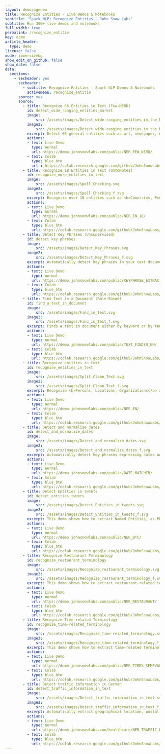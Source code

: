```yaml
---
layout: demopagenew
title: Recognize Entities - Live Demos & Notebooks
seotitle: 'Spark NLP: Recognize Entities - John Snow Labs'
subtitle: Run 300+ live demos and notebooks
full_width: true
permalink: /recognize_entitie
key: demo
article_header:
  type: demo
license: false
mode: immersivebg
show_edit_on_github: false
show_date: false
data:
  sections:  
    - secheader: yes
      secheader:
        - subtitle: Recognize Entities - Spark NLP Demos & Notebooks
          activemenu: recognize_entitie
      source: yes
      source: 
        - title: Recognize 66 Entities in Text (Few-NERD)
          id: detect_wide_ranging_entities_market
          image: 
              src: /assets/images/Detect_wide-ranging_entities_in_the_Market.svg
          image2: 
              src: /assets/images/Detect_wide-ranging_entities_in_the_Market_c.svg
          excerpt: Detect 66 general entities such as art, newspaper, director, war, airport etc., using pretrained Spark NLP NER model.
          actions:
          - text: Live Demo
            type: normal
            url: https://demo.johnsnowlabs.com/public/NER_FEW_NERD/
          - text: Colab
            type: blue_btn
            url : https://colab.research.google.com/github/JohnSnowLabs/spark-nlp-workshop/blob/master/tutorials/streamlit_notebooks/NER_FewNERD.ipynb
        - title: Recognize 18 Entities in Text (OntoNotes)
          id: recognize_more_entities_in_text
          image: 
              src: /assets/images/Spell_Checking.svg
          image2: 
              src: /assets/images/Spell_Checking_f.svg
          excerpt: Recognize over 18 entities such as <b>Countries, People, Organizations, Products, Events,</b> etc. using an out of the box pretrained NerDLApproach trained on the OntoNotes corpus.
          actions:
          - text: Live Demo
            type: normal
            url: https://demo.johnsnowlabs.com/public/NER_EN_18/
          - text: Colab
            type: blue_btn
            url: https://colab.research.google.com/github/JohnSnowLabs/spark-nlp-workshop/blob/master/tutorials/streamlit_notebooks/NER_EN.ipynb
        - title: Detect Key Phrases (Unsupervised)
          id: detect_key_phrases
          image: 
              src: /assets/images/Detect_Key_Phrases.svg
          image2: 
              src: /assets/images/Detect_Key_Phrases_f.svg
          excerpt: Automatically detect key phrases in your text documents using out-of-the-box Spark NLP models.
          actions:
          - text: Live Demo
            type: normal
            url: https://demo.johnsnowlabs.com/public/KEYPHRASE_EXTRACTION
          - text: Colab
            type: blue_btn
            url: https://colab.research.google.com/github/JohnSnowLabs/spark-nlp-workshop/blob/master/tutorials/streamlit_notebooks/KEYPHRASE_EXTRACTION.ipynb
        - title: Find Text in a Document (Rule-Based)
          id: find_a_text_in_document
          image: 
              src: /assets/images/Find_in_Text.svg
          image2: 
              src: /assets/images/Find_in_Text_f.svg
          excerpt: Finds a text in document either by keyword or by regex expression.
          actions:
          - text: Live Demo
            type: normal
            url: https://demo.johnsnowlabs.com/public/TEXT_FINDER_EN/
          - text: Colab
            type: blue_btn
            url: https://colab.research.google.com/github/JohnSnowLabs/spark-nlp-workshop/blob/master/tutorials/streamlit_notebooks/TEXT_FINDER_EN.ipynb
        - title: Recognize entities in text
          id: recognize_entities_in_text
          image: 
              src: /assets/images/Split_Clean_Text.svg
          image2: 
              src: /assets/images/Split_Clean_Text_f.svg
          excerpt: Recognize <b>Persons, Locations, Organizations</b> and <b>Misc</b> entities using out of the box pretrained Deep Learning models based on GloVe (glove_100d) and BERT (ner_dl_bert) word embeddings.
          actions:
          - text: Live Demo
            type: normal            
            url: https://demo.johnsnowlabs.com/public/NER_EN/
          - text: Colab
            type: blue_btn
            url: https://colab.research.google.com/github/JohnSnowLabs/spark-nlp-workshop/blob/master/tutorials/streamlit_notebooks/NER_EN.ipynb          
        - title: Detect and normalize dates
          id: detect_and_normalize_dates
          image: 
              src: /assets/images/Detect_and_normalize_dates.svg
          image2: 
              src: /assets/images/Detect_and_normalize_dates_f.svg
          excerpt: Automatically detect key phrases expressing dates and normalize them with respect to a reference date.
          actions:
          - text: Live Demo
            type: normal
            url: https://demo.johnsnowlabs.com/public/DATE_MATCHER/
          - text: Colab
            type: blue_btn
            url: https://colab.research.google.com/github/JohnSnowLabs/spark-nlp-workshop/blob/master/tutorials/streamlit_notebooks/DATE_MATCHER.ipynb        
        - title: Detect Entities in tweets 
          id: detect_entities_tweets  
          image: 
              src: /assets/images/Detect_Entities_in_tweets.svg
          image2: 
              src: /assets/images/Detect_Entities_in_tweets_f.svg
          excerpt: This demo shows how to extract Named Entities, as PER, ORG or LOC, from tweets.
          actions:
          - text: Live Demo
            type: normal
            url: https://demo.johnsnowlabs.com/public/NER_BTC/ 
          - text: Colab
            type: blue_btn
            url: https://colab.research.google.com/github/JohnSnowLabs/spark-nlp-workshop/blob/master/tutorials/streamlit_notebooks/NER_BTC.ipynb
        - title: Recognize Restaurant Terminology 
          id: recognize_restaurant_terminology  
          image: 
              src: /assets/images/Recognize_restaurant_terminology.svg
          image2: 
              src: /assets/images/Recognize_restaurant_terminology_f.svg
          excerpt: This demo shows how to extract restaurant-related terminology from texts.
          actions:
          - text: Live Demo
            type: normal
            url: https://demo.johnsnowlabs.com/public/NER_RESTAURANT/ 
          - text: Colab
            type: blue_btn
            url: https://colab.research.google.com/github/JohnSnowLabs/spark-nlp-workshop/blob/master/tutorials/streamlit_notebooks/NER_RESTAURANT.ipynb
        - title: Recognize Time-related Terminology  
          id: recognize_time-related_terminology 
          image: 
              src: /assets/images/Recognize_time-related_terminology.svg
          image2: 
              src: /assets/images/Recognize_time-related_terminology_f.svg
          excerpt: This demo shows how to extract time-related terminology from texts.
          actions:
          - text: Live Demo
            type: normal
            url: https://demo.johnsnowlabs.com/public/NER_TIMEX_SEMEVAL/ 
          - text: Colab
            type: blue_btn
            url: https://colab.research.google.com/github/JohnSnowLabs/spark-nlp-workshop/blob/master/tutorials/streamlit_notebooks/NER.ipynb   
        - title: Detect traffic information in German
          id: detect_traffic_information_in_text
          image: 
              src: /assets/images/Detect_traffic_information_in_text.svg
          image2: 
              src: /assets/images/Detect_traffic_information_in_text_f.svg
          excerpt: Automatically extract geographical location, postal codes, and traffic routes in German text using our pretrained Spark NLP model.
          actions:
          - text: Live Demo
            type: normal
            url: https://demo.johnsnowlabs.com/healthcare/NER_TRAFFIC_DE/
          - text: Colab
            type: blue_btn
            url: https://colab.research.google.com/github/JohnSnowLabs/spark-nlp-workshop/blob/master/tutorials/streamlit_notebooks/healthcare/NER_TRAFFIC_DE.ipynb             
---
```

